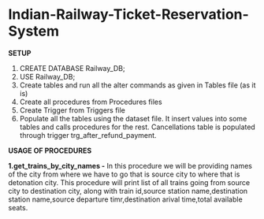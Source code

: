 # Indian-Railway-Ticket-Reservation-System

**SETUP**
1. CREATE DATABASE Railway_DB;
2. USE Railway_DB;
3. Create tables and run all the alter commands as given in Tables file (as it is)
4. Create all procedures from Procedures files
5. Create Trigger from Triggers file
6. Populate all the tables using the dataset file. It insert values into some tables and calls procedures for the rest. Cancellations table is populated through trigger trg_after_refund_payment.

**USAGE OF PROCEDURES**

**1.get_trains_by_city_names -** In this procedure we will be providing names of the city from where we have to go that is source city to where that is detonation city. This procedure will print list of all trains going from source city to destination city, along with train id,source station name,destination station name,source departure timr,destination arival time,total available seats.

